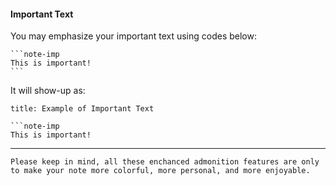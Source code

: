 #### Important Text

You may emphasize your important text using codes below:

````
```note-imp
This is important!
```
````

It will show-up as:

```ad-example
title: Example of Important Text

```note-imp
This is important!
```

---

```ad-tips
Please keep in mind, all these enchanced admonition features are only to make your note more colorful, more personal, and more enjoyable.
```